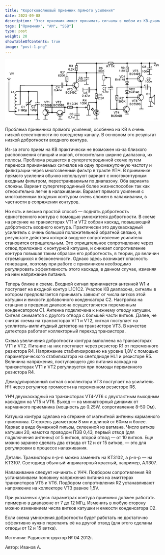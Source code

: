 ```yaml
---
title: "Коротковолновый приемник прямого усиления"
date: 2023-09-08
description: "Этот приемник может принимать сигналы в любом из KB-диапазонов (зависит от параметров входного контура), причем прием возможен сигналов как AM, так и CW и SSB (на режиме АМ-детектора АМ-составляющей SSB-сигнала). При этом схема очень проста и контур всего один."
tags: ["Приемник", "AM", "SSB"]
type: post
weight: 20
showTableOfContents: true
image: "post-1.png"
---
```

![Схема приемника](post-1.png)

Проблема приемника прямого усиления, особенно на КВ в очень низкой селективности по соседнему каналу. В основном это результат низкой добротности входного контура.

Из-за этого прием на КВ практически не возможен из-за близкого расположения станций и малой, относительно ширине диапазона, их полосы. Проблема решается в супергетеродинной схеме путем переноса принимаемых сигналов на одну промежуточную частоту и фильтрации через многозвенный фильтр в тракте УПЧ. В приемнике прямого усиления обычно используют вариант с многоконтурным входным фильтром, перестраиваемым по диапазону. Оба варианта сложны. Вариант супергетеродинный более жизнеспособен так как относительно легче в налаживании. Вариант прямого усиления с многозвенным входным контуром очень сложен в налаживании, в частности в сопряжении контуров.

Но есть и весьма простой способ — поднять добротность единственного контура с помощью умножителя добротности. В схеме на рисунке на транзисторах VT1 и VT2 собран каскад, повышающий добротность входного контура. Практически это двухкаскадный усилитель с очень большой положительной обратной связью, в результате действия которой входное сопротивление усилителя становится отрицательным. Это отрицательное сопротивление через отвод приложено к контурной катушке, и снижает сопротивление контура повышая таким образом его добротность, в теории, до величин стремящихся к бесконечности. Однако здесь возникает опасность генерации, поэтому при работе с приемником необходимо регулировать эффективность этого каскада, в данном случае, изменяя на нем напряжение питания.

Теперь ближе к схеме. Входной сигнал принимается антенной W1 и поступает на входной контур L1C1C2. Участок КВ диапазона, сигналы в котором предполагается принимать зависит от числа витков этой катушки и емкости добавочного конденсатора С2. Настройка на станцию в пределах диапазона осуществляется переменным конденсатором С1. Антенна подключена к нижнему отводу катушки. Сигнал снимается с другого отвода с большей части витков. Далее, не считая схемы на транзисторах VT1 и VT2, сигнал поступает на усилитель-амплитудный детектор на транзисторе VT3. В качестве детектора работает коллекторный переход транзистора.

Схема увеличения добротности контура выполнена на транзисторах VT1 и VT2. Питание на них поступает через резистор R1 от переменного резистора R4. Напряжение стабилизировано на уровне 1,8V с помощью параметрического стабилизатора на светодиоде HL1 и резисторе R5. Величина напряжения, поступающего для питания каскада на транзисторах VT1 и VT2 регулируется при помощи переменного резистора R4.

Демодулированный сигнал с коллектора VT3 поступает на усилитель НЧ через регулятор громкости на переменном резисторе R6.

УНЧ двухкаскадный на транзисторах VT4-VT6 с двухтактным выходным каскадом на VT5 и VT6. Выход — на миниатюрный динамик от карманного приемника (мощность до 0.25W, сопротивление 8-50 Ом).

Катушка контура сделана на стержне от магнитной антенны карманного приемника. Стержень диаметром 8 мм и длиной от 60мм и более. Каркас в виде бумажной гильзы, склеенной из ватмана. Число витков катушки 20, намотка проводом ПЭВ 0,43, первый отвод (для подключения антенны) от 5 витков, второй отвод — от 10 витков. Еще можно заранее сделать два отвода от 12 и от 15 витков, — это для регулировки в процессе налаживания.

Детали. Транзисторы n-р-n можно заменить на КТ3102, а р-n-р — на КТ3107. Светодиод обычный индикаторный красный, например, АЛ307.

Налаживание следует начинать с УНЧ. Подбором сопротивления R8 устанавливаем половину напряжения питания на эмиттерах транзисторов VT5 и VT6. Подбором сопротивления R2 устанавливают напряжение на коллекторе VT3 равное 1,5V.

При указанных здесь параметрах контура приемник должен работать примерно в диапазоне от 7 до 12 МГц. Изменить в любую сторону можно изменением числа витков катушки и емкости конденсатора С2.

Если схема умножения добротности будет работать не достаточно эффективно нужно перепаять её на другой отвод (для этого сделаны отводы от 12 и 15 витка). 

Источник: Радиоконструктор № 04 2012г.

Автор: Иванов А.
